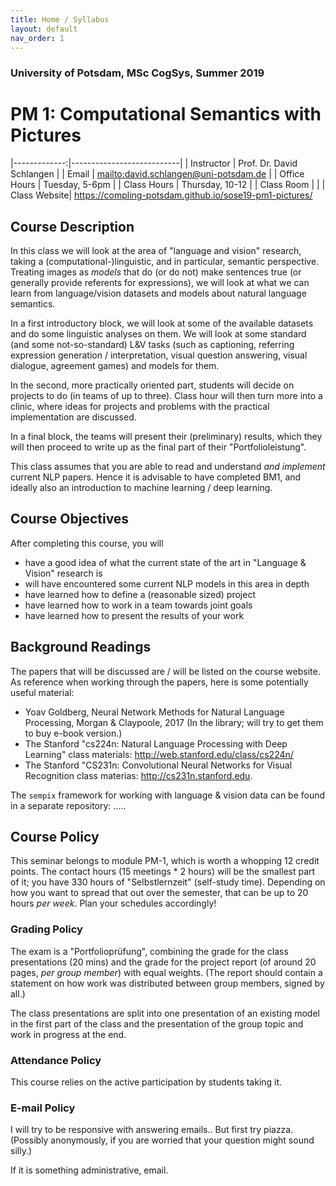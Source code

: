 ```yaml
---
title: Home / Syllabus
layout: default
nav_order: 1
---
```


### University of Potsdam, MSc CogSys, Summer 2019
# PM 1: Computational Semantics with Pictures


|-------------:|---------------------------|
| Instructor   | Prof. Dr. David Schlangen |
| Email        | <mailto:david.schlangen@uni-potsdam.de> |
| Office Hours | Tuesday, 5-6pm |
| Class Hours  | Thursday, 10-12            |
| Class Room   |                           |
| Class Website| <https://compling-potsdam.github.io/sose19-pm1-pictures/>



## Course Description

In this class we will look at the area of "language and vision" research, taking a (computational-)linguistic, and in particular, semantic perspective. Treating images as _models_ that do (or do not) make sentences true (or generally provide referents for expressions), we will look at what we can learn from language/vision datasets and models about natural language semantics.

In a first introductory block, we will look at some of the available datasets and do some linguistic analyses on them. We will look at some standard (and some not-so-standard) L&V tasks (such as captioning, referring expression generation / interpretation, visual question answering, visual dialogue, agreement games) and models for them.

In the second, more practically oriented part, students will decide on projects to do (in teams of up to three). Class hour will then turn more into a clinic, where ideas for projects and problems with the practical implementation are discussed.

In a final block, the teams will present their (preliminary) results, which they will then proceed to write up as the final part of their "Portfolioleistung".

This class assumes that you are able to read and understand _and implement_ current NLP papers. Hence it is advisable to have completed BM1, and ideally also an introduction to machine learning / deep learning.



## Course Objectives

After completing this course, you will

* have a good idea of what the current state of the art in "Language & Vision" research is
* will have encountered some current NLP models in this area in depth
* have learned how to define a (reasonable sized) project
* have learned how to work in a team towards joint goals
* have learned how to present the results of your work


## Background Readings

The papers that will be discussed are / will be listed on the course website. As reference when working through the papers, here is some potentially useful material:

* Yoav Goldberg, Neural Network Methods for Natural Language Processing, Morgan & Claypoole, 2017  (In the library; will try to get them to buy e-book version.)
* The Stanford "cs224n: Natural Language Processing with Deep Learning" class materials: <http://web.stanford.edu/class/cs224n/>
* The Stanford "CS231n: Convolutional Neural Networks for Visual Recognition class materias: <http://cs231n.stanford.edu>.

The `sempix` framework for working with language & vision data can be found in a separate repository: .....



## Course Policy

This seminar belongs to module PM-1, which is worth a whopping 12 credit points. The contact hours (15 meetings * 2 hours) will be the smallest part of it; you have 330 hours of "Selbstlernzeit" (self-study time). Depending on how you want to spread that out over the semester, that can be up to 20 hours *per week*. Plan your schedules accordingly!

### Grading Policy

The exam is a "Portfolioprüfung", combining the grade for the class presentations (20 mins) and the grade for the project report (of around 20 pages, *per group member*) with equal weights. (The report should contain a statement on how work was distributed between group members, signed by all.)

The class presentations are split into one presentation of an existing model in the first part of the class and the presentation of the group topic and work in progress at the end.


### Attendance Policy

This course relies on the active participation by students taking it.



### E-mail Policy

I will try to be responsive with answering emails.. But first try piazza. (Possibly anonymously, if you are worried that your question might sound silly.)

If it is something administrative, email.
